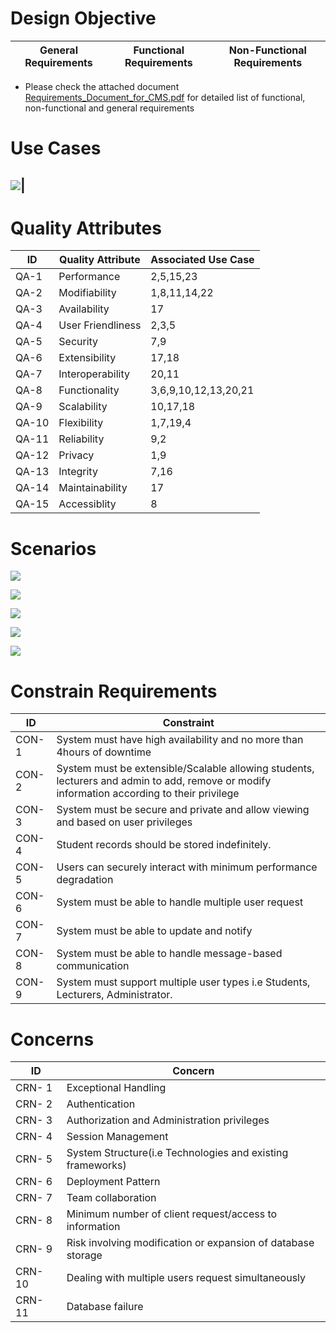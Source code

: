 # Design Objective 
General Requirements| Functional Requirements| Non-Functional Requirements
-|-|-
* Please check the attached document [Requirements_Document_for_CMS.pdf](../projectFiles/Requirements_Document_for_CMS.pdf) for detailed list of functional, non-functional and general requirements
# Use Cases

![](images/useCase.png)|
---
# Quality Attributes
ID | Quality Attribute| Associated Use Case|
-|-|-
QA-1 |Performance      | 2,5,15,23 |
QA-2 |Modifiability    | 1,8,11,14,22     |
QA-3 |Availability     |17   |
QA-4 |User Friendliness|2,3,5|
QA-5 |Security         |7,9      |
QA-6 |Extensibility    | 17,18 |
QA-7 |Interoperability | 20,11 |
QA-8 |Functionality    | 3,6,9,10,12,13,20,21 |
QA-9 |Scalability      | 10,17,18  
QA-10|Flexibility      | 1,7,19,4 | 
QA-11|Reliability      | 9,2|
QA-12|Privacy          | 1,9|
QA-13|Integrity        | 7,16|
QA-14|Maintainability  |17|
QA-15|Accessiblity     |8 |


# Scenarios

![](images/functionalRequirements.png)

![](images/nonRequirements.png)

![](images/lecturer.png)

![](images/maintainer.png)

![](images/admin.png)

# Constrain Requirements
ID| Constraint|
-|-
CON-1| System must have high availability and no more than 4hours of downtime |
CON-2| System must be extensible/Scalable allowing students, lecturers and admin to add, remove or modify information according to their privilege |
CON-3| System must be secure and private and allow viewing and based on user privileges |
CON-4| Student records should be stored indefinitely.|
CON-5| Users can securely interact with minimum performance degradation|
CON-6| System must be able to handle multiple user request|
CON-7| System must be able to update and notify |
CON-8| System must be able to handle message-based communication |
CON-9| System must support multiple user types i.e Students, Lecturers, Administrator.| 
 
# Concerns 

ID| Concern|
-|-
CRN- 1|Exceptional Handling 
CRN- 2| Authentication
CRN- 3| Authorization and Administration privileges
CRN- 4| Session Management
CRN- 5| System Structure(i.e Technologies and existing frameworks)
CRN- 6| Deployment Pattern
CRN- 7| Team collaboration
CRN- 8| Minimum number of client request/access to information  
CRN- 9| Risk involving modification or expansion of database storage 
CRN- 10| Dealing with multiple users request simultaneously 
CRN- 11| Database failure 


